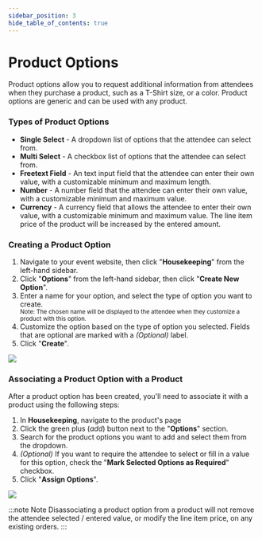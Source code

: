 ```yaml
---
sidebar_position: 3
hide_table_of_contents: true
---
```


# Product Options

Product options allow you to request additional information from attendees when they purchase a product, such as a T-Shirt size, or a color. Product options are generic and can be used with any product.

### Types of Product Options

<ul>
  <li>
    <strong>Single Select</strong> - A dropdown list of options that the attendee can select from.
  </li>
  <li>
    <strong>Multi Select</strong> - A checkbox list of options that the attendee can select from.
  </li>
  <li>
    <strong>Freetext Field</strong> - An text input field that the attendee can enter their own value, with a customizable minimum and maximum length.
  </li>
  <li>
    <strong>Number</strong> - A number field that the attendee can enter their own value, with a customizable minimum and maximum value.
  </li>
  <li>
    <strong>Currency</strong> - A currency field that allows the attendee to enter their own value, with a customizable minimum and maximum value. The line item price of the product will be increased by the entered amount.
  </li>
</ul>

### Creating a Product Option

<splitColumn>
  <ol className="numbered-list">
    <li>
      <span>
        Navigate to your event website, then click "<strong>Housekeeping</strong>" from the left-hand sidebar.
      </span>
    </li>
    <li>
      <span>
        Click "<strong>Options</strong>" from the left-hand sidebar, then click "<strong>Create New Option</strong>".
      </span>
    </li>
    <li>
      <div>
        <div>Enter a name for your option, and select the type of option you want to create.</div>
        <div>
          <small>Note: The chosen name will be displayed to the attendee when they customize a product with this option.</small>
        </div>
      </div>
    </li>
    <li>
      <span>
        Customize the option based on the type of option you selected. Fields that are optional are marked with a <i>(Optional)</i> label.
      </span>
    </li>
    <li>
      <span>
        Click "<strong>Create</strong>".
      </span>
    </li>
  </ol>
  <div>
    <img src='/img/tutorial/productOptionCreate.png' />
  </div>
</splitColumn>

### Associating a Product Option with a Product

After a product option has been created, you'll need to associate it with a product using the following steps:

<splitColumn>
  <ol className="numbered-list">
    <li>
      <span>
        In <strong>Housekeeping</strong>, navigate to the product's page
      </span>
    </li>
    <li>
      <span>
        Click the green plus (<i className="material-symbols-outlined">add</i>) button next to the "<strong>Options</strong>" section.
      </span>
    </li>
    <li>
      <span>
        Search for the product options you want to add and select them from the dropdown.
      </span>
    </li>
    <li>
      <span>
        <i>(Optional)</i> If you want to require the attendee to select or fill in a value for this option, check the "<strong>Mark Selected Options as Required</strong>" checkbox.
      </span>
    </li>
    <li>
      <span>
        Click "<strong>Assign Options</strong>".
      </span>
    </li>
  </ol>
  <div>
    <img src='/img/tutorial/productOptionAssign.png' />
  </div>
</splitColumn>

:::note Note
Disassociating a product option from a product will not remove the attendee selected / entered value, or modify the line item price, on any existing orders.
:::